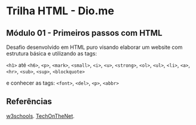 # Trilha HTML - Dio.me

## Módulo 01 - Primeiros passos com HTML

Desafio desenvolvido em HTML puro visando elaborar um website com estrutura básica e utilizando as tags:

`<h1>` até `<h6>`, `<p>`, `<mark>`, `<small>`, `<i>`, `<u>`, `<strong>`, `<ol>`, `<ul>`, `<li>`, `<a>`, `<hr>`, `<sub>`, `<sup>`, `<blockquote>`

e conhecer as tags: `<font>`, `<del>`, `<p>`, `<abbr>`

## Referências

[w3schools](https://www.w3schools.com/html/default.asp).
[TechOnTheNet](https://www.techonthenet.com/html/).
